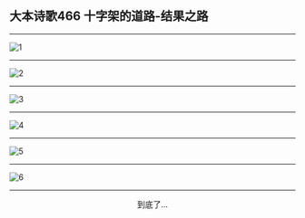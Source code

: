 
## 大本诗歌466 十字架的道路-结果之路
        
<div id="aplayer0"></div>

---

<img alt="1" data-original="https://cdn.jsdelivr.net/gh/k34869/shi/data/d0465/1">

---

<img alt="2" data-original="https://cdn.jsdelivr.net/gh/k34869/shi/data/d0465/2">

---

<img alt="3" data-original="https://cdn.jsdelivr.net/gh/k34869/shi/data/d0465/3">

---

<img alt="4" data-original="https://cdn.jsdelivr.net/gh/k34869/shi/data/d0465/4">

---

<img alt="5" data-original="https://cdn.jsdelivr.net/gh/k34869/shi/data/d0465/5">

---

<img alt="6" data-original="https://cdn.jsdelivr.net/gh/k34869/shi/data/d0465/6">

---

<p style="text-align: center">到底了...</p>

<script src="/js/dist-view.js"></script>

<script>
MAIN.id = 'd0465';
        
const ap0 = new APlayer({
    container: document.getElementById('aplayer0'),
    volume: 1,
    loop: 'none',
    preload: 'none',
    audio: [{
        name: '大本诗歌466.mp3',
        artist: '大本诗歌',
        url: 'https://res.wx.qq.com/voice/getvoice?mediaid=MzI0NTk3MDM5M18yMjQ3NDkzMjc4',
        cover: '/favicon'
    }]
});
</script>
